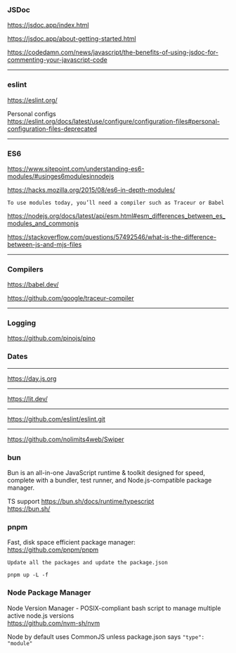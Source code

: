 ### JSDoc

https://jsdoc.app/index.html

https://jsdoc.app/about-getting-started.html

https://codedamn.com/news/javascript/the-benefits-of-using-jsdoc-for-commenting-your-javascript-code

---

### eslint
https://eslint.org/

Personal configs
<br>
https://eslint.org/docs/latest/use/configure/configuration-files#personal-configuration-files-deprecated

---

### ES6

https://www.sitepoint.com/understanding-es6-modules/#usinges6modulesinnodejs

https://hacks.mozilla.org/2015/08/es6-in-depth-modules/

```
To use modules today, you’ll need a compiler such as Traceur or Babel
```

https://nodejs.org/docs/latest/api/esm.html#esm_differences_between_es_modules_and_commonjs

https://stackoverflow.com/questions/57492546/what-is-the-difference-between-js-and-mjs-files

---

### Compilers

https://babel.dev/

https://github.com/google/traceur-compiler

---

### Logging
https://github.com/pinojs/pino

### Dates
---
https://day.js.org

--- 

https://lit.dev/


---

https://github.com/eslint/eslint.git

---

https://github.com/nolimits4web/Swiper


### bun
Bun is an all-in-one JavaScript runtime & toolkit designed for speed, complete with a bundler, test runner, and Node.js-compatible package manager.

TS support
https://bun.sh/docs/runtime/typescript
<br>
https://bun.sh/

###  pnpm
Fast, disk space efficient package manager:
<br>
https://github.com/pnpm/pnpm

```
Update all the packages and update the package.json

pnpm up -L -f

```

### Node Package Manager
Node Version Manager - POSIX-compliant bash script to manage multiple active node.js versions 
<br>
https://github.com/nvm-sh/nvm

Node by default uses CommonJS unless package.json says `"type": "module"`

